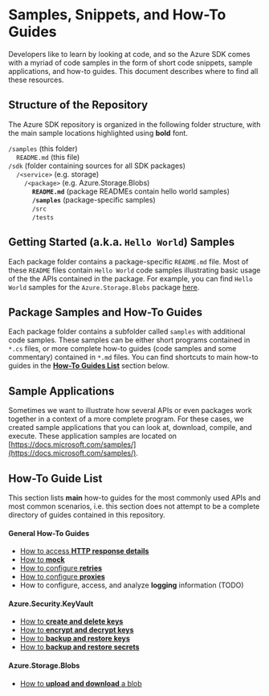 # Samples, Snippets, and How-To Guides

Developers like to learn by looking at code, and so the Azure SDK comes with a myriad of code samples in the form of short code snippets, sample applications, and how-to guides. This document describes where to find all these resources.

## Structure of the Repository
The Azure SDK repository is organized in the following folder structure, with the main sample locations highlighted using **bold** font.

`/samples` (this folder)<br>
&nbsp;&nbsp;&nbsp;&nbsp;`README.md` (this file)<br>
`/sdk` (folder containing sources for all SDK packages)<br>
&nbsp;&nbsp;&nbsp;&nbsp;`/<service>` (e.g. storage)<br>
&nbsp;&nbsp;&nbsp;&nbsp;&nbsp;&nbsp;&nbsp;&nbsp;`/<package>` (e.g. Azure.Storage.Blobs)<br>
&nbsp;&nbsp;&nbsp;&nbsp;&nbsp;&nbsp;&nbsp;&nbsp;&nbsp;&nbsp;&nbsp;&nbsp;**`README.md`** (package READMEs contain hello world samples)<br>
&nbsp;&nbsp;&nbsp;&nbsp;&nbsp;&nbsp;&nbsp;&nbsp;&nbsp;&nbsp;&nbsp;&nbsp;**`/samples`** (package-specific samples)<br>
&nbsp;&nbsp;&nbsp;&nbsp;&nbsp;&nbsp;&nbsp;&nbsp;&nbsp;&nbsp;&nbsp;&nbsp;`/src`<br>
&nbsp;&nbsp;&nbsp;&nbsp;&nbsp;&nbsp;&nbsp;&nbsp;&nbsp;&nbsp;&nbsp;&nbsp;`/tests`<br>

##  Getting Started (a.k.a. `Hello World`) Samples
Each package folder contains a package-specific `README.md` file. Most of these `README` files contain `Hello World` code samples illustrating basic usage of the the APIs contained in the package. For example, you can find `Hello World` samples for the `Azure.Storage.Blobs` package [here](https://github.com/Azure/azure-sdk-for-net/blob/main/sdk/storage/Azure.Storage.Blobs/README.md#examples).

## Package Samples and How-To Guides
Each package folder contains a subfolder called `samples` with additional code samples. These samples can be either short programs contained in `*.cs` files, or more complete how-to guides (code samples and some commentary) contained in `*.md` files. You can find shortcuts to main how-to guides in the [**How-To Guides List**](#how-to-guide-list) section below.

## Sample Applications
Sometimes we want to illustrate how several APIs or even packages work together in a context of a more complete program. For these cases, we created sample applications that you can look at, download, compile, and execute. These application samples are located on 
[https://docs.microsoft.com/samples/](https://docs.microsoft.com/samples/).

## How-To Guide List
This section lists **main** how-to guides for the most commonly used APIs and most common scenarios, i.e. this section does not attempt to be a complete directory of guides contained in this repository. 

#### General How-To Guides
- [How to access **HTTP response details**](https://github.com/Azure/azure-sdk-for-net/blob/main/sdk/core/Azure.Core/samples/Response.md)
- [How to **mock**](https://github.com/Azure/azure-sdk-for-net/blob/main/sdk/core/Azure.Core/samples/Mocking.md)
- [How to configure **retries**](https://github.com/Azure/azure-sdk-for-net/blob/main/sdk/core/Azure.Core/samples/Configuration.md)
- [How to configure **proxies**](https://github.com/Azure/azure-sdk-for-net/blob/main/sdk/core/Azure.Core/samples/Configuration.md)
- How to configure, access, and analyze **logging** information (TODO)

#### Azure.Security.KeyVault
- [How to **create and delete keys**](https://github.com/Azure/azure-sdk-for-net/blob/main/sdk/keyvault/Azure.Security.KeyVault.Keys/samples/Sample1_HelloWorld.md)
- [How to **encrypt and decrypt keys**](https://github.com/Azure/azure-sdk-for-net/blob/main/sdk/keyvault/Azure.Security.KeyVault.Keys/samples/Sample4_EncryptDecrypt.md)
- [How to **backup and restore keys**](https://github.com/Azure/azure-sdk-for-net/blob/main/sdk/keyvault/Azure.Security.KeyVault.Keys/samples/Sample2_BackupAndRestore.md)
- [How to **backup and restore secrets**](https://github.com/Azure/azure-sdk-for-net/blob/main/sdk/keyvault/Azure.Security.KeyVault.Secrets/samples/Sample2_BackupAndRestore.md)

#### Azure.Storage.Blobs
- [How to **upload and download** a blob](https://github.com/Azure/azure-sdk-for-net/blob/main/sdk/storage/Azure.Storage.Blobs/samples/Sample01a_HelloWorld.cs)
